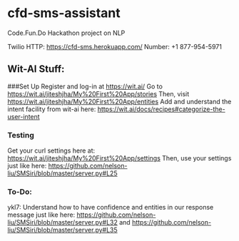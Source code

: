 # cfd-sms-assistant
Code.Fun.Do Hackathon project on NLP

Twilio HTTP: https://cfd-sms.herokuapp.com/
Number: +1 877-954-5971


## Wit-AI Stuff:

###Set Up
Register and log-in at https://wit.ai/
Go to https://wit.ai/jiteshjha/My%20First%20App/stories
Then, visit https://wit.ai/jiteshjha/My%20First%20App/entities
Add and understand the intent facility from wit-ai here: https://wit.ai/docs/recipes#categorize-the-user-intent

### Testing
Get your curl settings here at: https://wit.ai/jiteshjha/My%20First%20App/settings
Then, use your settings just like here:
https://github.com/nelson-liu/SMSiri/blob/master/server.py#L25

### To-Do:
ykl7:
Understand how to have confidence and entities in our response message just like here: https://github.com/nelson-liu/SMSiri/blob/master/server.py#L32 and https://github.com/nelson-liu/SMSiri/blob/master/server.py#L35 

